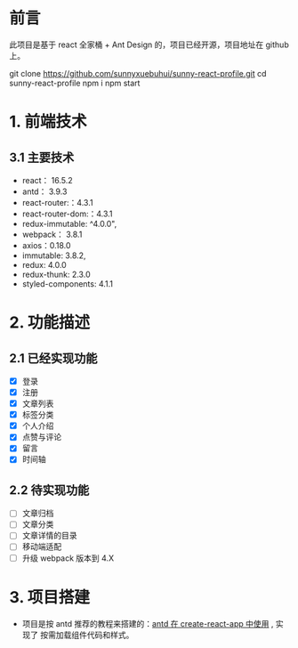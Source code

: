 # 前言

此项目是基于 react 全家桶 + Ant Design  的，项目已经开源，项目地址在 github 上。

git clone https://github.com/sunnyxuebuhui/sunny-react-profile.git
cd sunny-react-profile
npm i
npm start

# 1. 前端技术

## 3.1 主要技术

- react： 16.5.2
- antd： 3.9.3
- react-router:：4.3.1
- react-router-dom:：4.3.1
- redux-immutable: ^4.0.0",
- webpack： 3.8.1
- axios：0.18.0
- immutable: 3.8.2,
- redux: 4.0.0
- redux-thunk: 2.3.0
- styled-components: 4.1.1


# 2. 功能描述

## 2.1 已经实现功能

- [x] 登录
- [x] 注册
- [x] 文章列表
- [x] 标签分类
- [x] 个人介绍
- [x] 点赞与评论
- [x] 留言
- [x] 时间轴

## 2.2 待实现功能

- [ ] 文章归档
- [ ] 文章分类
- [ ] 文章详情的目录
- [ ] 移动端适配
- [ ] 升级 webpack 版本到 4.X

# 3. 项目搭建

- 项目是按 antd 推荐的教程来搭建的：[antd 在 create-react-app 中使用](https://ant.design/docs/react/use-with-create-react-app-cn) , 实现了 按需加载组件代码和样式。